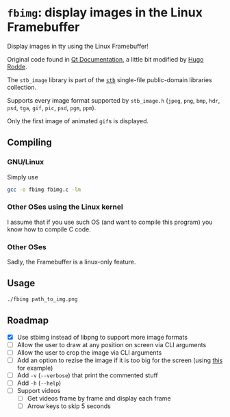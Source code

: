 # `fbimg`: display images in the Linux Framebuffer

Display images in tty using the Linux Framebuffer!

Original code found in [Qt Documentation](https://doc.qt.io/archives/3.3/emb-framebuffer-howto.html), a little bit modified by [Hugo Rodde](https://github.com/roddehugo/linuxfb).

The `stb_image` library is part of the [`stb`](https://github.com/nothings/stb) single-file public-domain libraries collection.

Supports every image format supported by `stb_image.h` (`jpeg`, `png`, `bmp`, `hdr`, `psd`, `tga`, `gif`, `pic`, `psd`, `pgm`, `ppm`).

Only the first image of animated `gif`s is displayed.

## Compiling
### GNU/Linux
Simply use
```bash
gcc -o fbimg fbimg.c -lm
```

### Other OSes using the Linux kernel
I assume that if you use such OS (and want to compile this program) you know how to compile C code.

### Other OSes
Sadly, the Framebuffer is a linux-only feature.

## Usage
```bash
./fbimg path_to_img.png
```

## Roadmap
* [X] Use stbimg instead of libpng to support more image formats
* [ ] Allow the user to draw at any position on screen via CLI arguments
* [ ] Allow the user to crop the image via CLI arguments
* [ ] Add an option to rezise the image if it is too big for the screen (using [this](https://github.com/nothings/stb/blob/master/stb_image_resize2.h) for example)
* [ ] Add `-v` (`--verbose`) that print the commented stuff
* [ ] Add `-h` (`--help`)
* [ ] Support videos
  * [ ] Get videos frame by frame and display each frame
  * [ ] Arrow keys to skip 5 seconds
